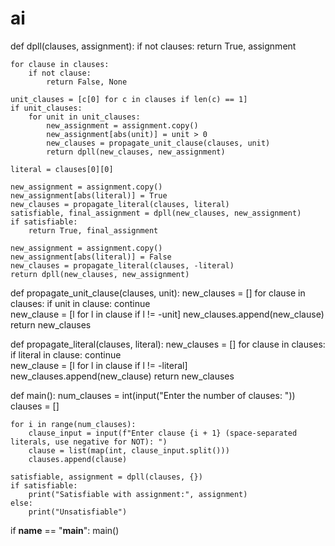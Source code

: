 # ai

def dpll(clauses, assignment):
    if not clauses:
        return True, assignment
    
    for clause in clauses:
        if not clause:
            return False, None

    unit_clauses = [c[0] for c in clauses if len(c) == 1]
    if unit_clauses:
        for unit in unit_clauses:
            new_assignment = assignment.copy()
            new_assignment[abs(unit)] = unit > 0
            new_clauses = propagate_unit_clause(clauses, unit)
            return dpll(new_clauses, new_assignment)

    literal = clauses[0][0]

    new_assignment = assignment.copy()
    new_assignment[abs(literal)] = True
    new_clauses = propagate_literal(clauses, literal)
    satisfiable, final_assignment = dpll(new_clauses, new_assignment)
    if satisfiable:
        return True, final_assignment

    new_assignment = assignment.copy()
    new_assignment[abs(literal)] = False
    new_clauses = propagate_literal(clauses, -literal)
    return dpll(new_clauses, new_assignment)

def propagate_unit_clause(clauses, unit):
    new_clauses = []
    for clause in clauses:
        if unit in clause:
            continue  
        new_clause = [l for l in clause if l != -unit]
        new_clauses.append(new_clause)
    return new_clauses

def propagate_literal(clauses, literal):
    new_clauses = []
    for clause in clauses:
        if literal in clause:
            continue  
        new_clause = [l for l in clause if l != -literal]
        new_clauses.append(new_clause)
    return new_clauses

def main():
    num_clauses = int(input("Enter the number of clauses: "))
    clauses = []

    for i in range(num_clauses):
        clause_input = input(f"Enter clause {i + 1} (space-separated literals, use negative for NOT): ")
        clause = list(map(int, clause_input.split()))
        clauses.append(clause)

    satisfiable, assignment = dpll(clauses, {})
    if satisfiable:
        print("Satisfiable with assignment:", assignment)
    else:
        print("Unsatisfiable")

if __name__ == "__main__":
    main()
